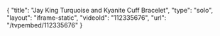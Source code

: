 {
    "title": "Jay King Turquoise and Kyanite Cuff Bracelet",
    "type": "solo",
    "layout": "iframe-static",
    "videoId": "112335676",
    "url": "\/tvpembed\/112335676"
}